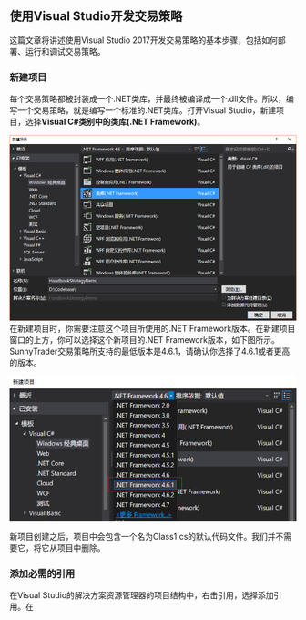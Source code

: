 ## 使用Visual Studio开发交易策略

这篇文章将讲述使用Visual Studio 2017开发交易策略的基本步骤，包括如何部署、运行和调试交易策略。

### 新建项目

每个交易策略都被封装成一个.NET类库，并最终被编译成一个.dll文件。所以，编写一个交易策略，就是编写一个标准的.NET类库。打开Visual Studio，新建项目，选择**Visual C\#**类别中的**类库\(.NET Framework\)**。

![](/assets/CreateNewProject.png)在新建项目时，你需要注意这个项目所使用的.NET Framework版本。在新建项目窗口的上方，你可以选择这个新项目的.NET Framework版本，如下图所示。SunnyTrader交易策略所支持的最低版本是4.6.1，请确认你选择了4.6.1或者更高的版本。

![](/assets/SelectNetFrameworkVersion.png)

新项目创建之后，项目中会包含一个名为Class1.cs的默认代码文件。我们并不需要它，将它从项目中删除。

### 添加必需的引用

在Visual Studio的解决方案资源管理器的项目结构中，右击引用，选择添加引用。在

























